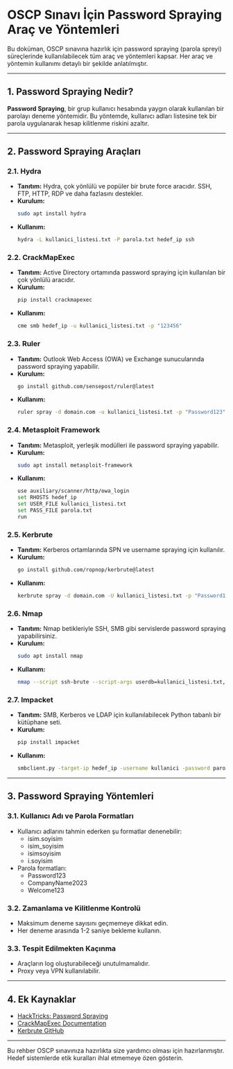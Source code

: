 # OSCP Sınavı İçin Password Spraying Araç ve Yöntemleri

Bu doküman, OSCP sınavına hazırlık için password spraying (parola spreyi) süreçlerinde kullanılabilecek tüm araç ve yöntemleri kapsar. Her araç ve yöntemin kullanımı detaylı bir şekilde anlatılmıştır.

---

## 1. Password Spraying Nedir?

**Password Spraying**, bir grup kullanıcı hesabında yaygın olarak kullanılan bir parolayı deneme yöntemidir. Bu yöntemde, kullanıcı adları listesine tek bir parola uygulanarak hesap kilitlenme riskini azaltır.

---

## 2. Password Spraying Araçları

### 2.1. Hydra
- **Tanıtım:** Hydra, çok yönlülü ve popüler bir brute force aracıdır. SSH, FTP, HTTP, RDP ve daha fazlasını destekler.
- **Kurulum:**
  ```bash
  sudo apt install hydra
  ```
- **Kullanım:**
  ```bash
  hydra -L kullanici_listesi.txt -P parola.txt hedef_ip ssh
  ```

### 2.2. CrackMapExec
- **Tanıtım:** Active Directory ortamında password spraying için kullanılan bir çok yönlülü aracıdır.
- **Kurulum:**
  ```bash
  pip install crackmapexec
  ```
- **Kullanım:**
  ```bash
  cme smb hedef_ip -u kullanici_listesi.txt -p "123456"
  ```

### 2.3. Ruler
- **Tanıtım:** Outlook Web Access (OWA) ve Exchange sunucularında password spraying yapabilir.
- **Kurulum:**
  ```bash
  go install github.com/sensepost/ruler@latest
  ```
- **Kullanım:**
  ```bash
  ruler spray -d domain.com -u kullanici_listesi.txt -p "Password123"
  ```

### 2.4. Metasploit Framework
- **Tanıtım:** Metasploit, yerleşik modülleri ile password spraying yapabilir.
- **Kurulum:**
  ```bash
  sudo apt install metasploit-framework
  ```
- **Kullanım:**
  ```bash
  use auxiliary/scanner/http/owa_login
  set RHOSTS hedef_ip
  set USER_FILE kullanici_listesi.txt
  set PASS_FILE parola.txt
  run
  ```

### 2.5. Kerbrute
- **Tanıtım:** Kerberos ortamlarında SPN ve username spraying için kullanılır.
- **Kurulum:**
  ```bash
  go install github.com/ropnop/kerbrute@latest
  ```
- **Kullanım:**
  ```bash
  kerbrute spray -d domain.com -U kullanici_listesi.txt -p "Password123"
  ```

### 2.6. Nmap
- **Tanıtım:** Nmap betikleriyle SSH, SMB gibi servislerde password spraying yapabilirsiniz.
- **Kurulum:**
  ```bash
  sudo apt install nmap
  ```
- **Kullanım:**
  ```bash
  nmap --script ssh-brute --script-args userdb=kullanici_listesi.txt,passdb=parola.txt -p 22 hedef_ip
  ```

### 2.7. Impacket
- **Tanıtım:** SMB, Kerberos ve LDAP için kullanılabilecek Python tabanlı bir kütüphane seti.
- **Kurulum:**
  ```bash
  pip install impacket
  ```
- **Kullanım:**
  ```bash
  smbclient.py -target-ip hedef_ip -username kullanici -password parola
  ```

---

## 3. Password Spraying Yöntemleri

### 3.1. Kullanıcı Adı ve Parola Formatları
- Kullanıcı adlarını tahmin ederken şu formatlar denenebilir:
  - isim.soyisim
  - isim_soyisim
  - isimsoyisim
  - i.soyisim
- Parola formatları:
  - Password123
  - CompanyName2023
  - Welcome123

### 3.2. Zamanlama ve Kilitlenme Kontrolü
- Maksimum deneme sayısını geçmemeye dikkat edin.
- Her deneme arasında 1-2 saniye bekleme kullanın.

### 3.3. Tespit Edilmekten Kaçınma
- Araçların log oluşturabileceği unutulmamalıdır.
- Proxy veya VPN kullanılabilir.

---

## 4. Ek Kaynaklar
- [HackTricks: Password Spraying](https://book.hacktricks.xyz/)
- [CrackMapExec Documentation](https://github.com/byt3bl33d3r/CrackMapExec)
- [Kerbrute GitHub](https://github.com/ropnop/kerbrute)

---

Bu rehber OSCP sınavınıza hazırlıkta size yardımcı olması için hazırlanmıştır. Hedef sistemlerde etik kuralları ihlal etmemeye özen gösterin.
